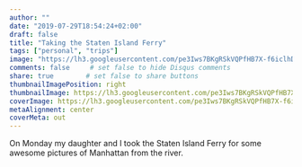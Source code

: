 ```yaml
---
author: ""
date: "2019-07-29T18:54:24+02:00"
draft: false
title: "Taking the Staten Island Ferry"
tags: ["personal", "trips"]
image: "https://lh3.googleusercontent.com/pe3Iws7BKgRSkVQPfHB7X-f6iclhDu_MOmlP7tomVy4gsMWtinDJcxBhLyVlg6D-t6nAzcMPrPDw0ydN8Nlu-_kS70XivsghxpnZ-b_afs74byEeWE1iecnrjmKb6IlB8-GgrGi8Hz0=w1920-h1080"
comments: false     # set false to hide Disqus comments
share: true        # set false to share buttons
thumbnailImagePosition: right
thumbnailImage: https://lh3.googleusercontent.com/pe3Iws7BKgRSkVQPfHB7X-f6iclhDu_MOmlP7tomVy4gsMWtinDJcxBhLyVlg6D-t6nAzcMPrPDw0ydN8Nlu-_kS70XivsghxpnZ-b_afs74byEeWE1iecnrjmKb6IlB8-GgrGi8Hz0=w1920-h1080
coverImage: https://lh3.googleusercontent.com/pe3Iws7BKgRSkVQPfHB7X-f6iclhDu_MOmlP7tomVy4gsMWtinDJcxBhLyVlg6D-t6nAzcMPrPDw0ydN8Nlu-_kS70XivsghxpnZ-b_afs74byEeWE1iecnrjmKb6IlB8-GgrGi8Hz0=w1920-h1080
metaAlignment: center
coverMeta: out
---
```


On Monday my daughter and I took the Staten Island Ferry for some awesome pictures of Manhattan from the river.

<!--more-->

<script src="https://cdn.jsdelivr.net/npm/publicalbum@latest/embed-ui.min.js" async></script>
<div class="pa-gallery-player-widget" style="width:100%; height:480px; display:none;"
  data-link="https://photos.app.goo.gl/MeA2hRacvCMUnGEN8"
  data-title="14 new photos by Jorge Cortell">
  <object data="https://lh3.googleusercontent.com/EnmVWvpFQg8AEiQSj3egRwG0vxf816bcKK8PtsrOnLoQSoEHqp0seEq0UJA68rzUHAJ6i6zn2gClCzwF9WAvWgAepYvEkXxnErwcauNoBp36Rw5mIyyMgk--poHJy-ySy9UHllqbs-Y=w1920-h1080"></object>
  <object data="https://lh3.googleusercontent.com/9EbvqZZt7ZY7CmNxMgmHJ7FWBG-f7GWp0B1sWRE0ta7Enas-7u-c8se3tlCXA6iJUTma2EKzQwIDU1C0ESPiMxwGfgpfTZTl9WP5JsSwzXkym4OpreBOzZjsafC-C3cjyYe9zPBnjTM=w1920-h1080"></object>
  <object data="https://lh3.googleusercontent.com/Sq9E88niN8-QZ-LzBsunoHBGy6LoR4nHlQKJ9KlK2anEzbqqNPXCJdyBlBEl7TtwUWPah4XSFPHJ-CkAV8uenJrq9NFr0vyHkv2vgggP4hzq8QdHUhqfURBaJzmrDLFqLpPLjTduau8=m37" type="video/mp4"></object>
  <object data="https://lh3.googleusercontent.com/9MKz7v0sDmgAOcMMH9M6_I4YO0s41l1vtgvVKetqfYYtIalZS6992xrEYtkJP1_XWvzTXFiQpH9_XLXT6QPPpIqmh4CQYTF1zJRVsJM_54Vgt6WzZ9lz8s7ptbFE4NXrGpU5yNbbMqo=w1920-h1080"></object>
  <object data="https://lh3.googleusercontent.com/712ByGTuYM5OOp2GCf1va_ExuI2gj2_VynWRErui_BQw_W-bjD1FlstXP8YeZITejlLQDBeJkmQaBlZIByU0hbFjk4xCwsDAT_0NKX76YRzlYo7VIUjrGgqLiy9tR9brGqSPKr0Thk0=w1920-h1080"></object>
  <object data="https://lh3.googleusercontent.com/IFyEq7Fa-x2bz-t65AB0TGTisrHxqOMEB1ELbjQnO3Tay22Zpaw1qGXGO5BmhLoRoDB5-IPiBNOjkrYnt4rAn4rvcLpSzyWIbzivDS_1yM2S0jWDtUjPtjTSoE5Qw0WEi-s9dBI5wk8=w1920-h1080"></object>
  <object data="https://lh3.googleusercontent.com/Co27vxueVypUwjG2jwOxcrxXZ5zqSmE8JJf7P_nOO3-64M5bJpci7vwg6p1Dh6tnxCBcNPw1UuHqzSyAh4NKq0ATswm0_5MaCK03lJe-5q5O8VvDE4Rph7NlRx_jUTskZ2bdqYf3EF8=w1920-h1080"></object>
  <object data="https://lh3.googleusercontent.com/iE8r-B2EKRf2I8U7xybTG20T4ZbeB1t9mjGvsadzI28Li1duFvrnBLRhyxIIbt8dMc3AsM5zjOMjhIeL0yqwmWilnJQNvnrp0Y4lnKFVpY7vKC53iVI-hwRkOKoheYwmiRiEISiis-8=w1920-h1080"></object>
  <object data="https://lh3.googleusercontent.com/U27-vNlgmBvOCD0tKw-6PL5DAQ8rxHKwKBvlNWDZCNKhN34NSWfE37264AFhfR3dhzM6ysKDVW0kwhX_ANK8VXGr3ZIFJWbJwQKCIbkrOk4QZ6lZN9KtnR1JhfgMLPfLhI4ONzFzqzc=w1920-h1080"></object>
  <object data="https://lh3.googleusercontent.com/xuH7G9vdeUBOxNliJdvssrhWgJAJ9d4v--wXOmFEZkmIEZo5p1pcyiqfXMPu4BPmE31UJfCthhfN99eVJS0gVPROt-jZxWQ1NIpQZBc-P2k9igkyytTVZ0W7p94pd0aXD6jVYhWNP3E=w1920-h1080"></object>
  <object data="https://lh3.googleusercontent.com/Zl4I031PpojLP7PKCXqHt608PZmEyGuDQc8IgTa8JGrnkNbE72ScjZ7Jr63goOb0ix1j14wssShw73u_UFfjyMZQ02vnck3eptGcGTeGdDO41WhEgB66lTMJjLNyCMrmoxW7E_Zi5fA=w1920-h1080"></object>
  <object data="https://lh3.googleusercontent.com/zXQ3RydW1adBsiVDZwRQ8lKSZrKzPxXPxOyjCHEDScPkxmOAqCMe3COiQuA9EH3w4n6_4vGJeermzniDr4zsMssaYIS3UUfkd5-KYC76uCD_8YkYvl9jF1YJDnzOOi5Ob7Z-TKKyPV8=w1920-h1080"></object>
  <object data="https://lh3.googleusercontent.com/KclFG57pt2fC4bs8aqnFfb0DJAcswFbpayxvRLXDqNq05SGwUisyYChUDH5nF69rvgW3OaPVMOSmHvHZ57C01MBuHjxVPok6irW905QZ12bqjSr08OTXtXQSj6upuSynEW5OJkqUAGI=w1920-h1080"></object>
  <object data="https://lh3.googleusercontent.com/Bbe1irqfa3kEE3IzTXMEDaxY58PUOYjC6vMhIoSkfIqhZlyc1gzngNirmq6cWJKyK0tRsWWv_HyrT3ZuFo_dofOIRTgqbNd-ODnN-_oH4_g-5OP1PHPhlr8P0_jrkQh5MIi5GyhOnM8=w1920-h1080"></object>
</div>
